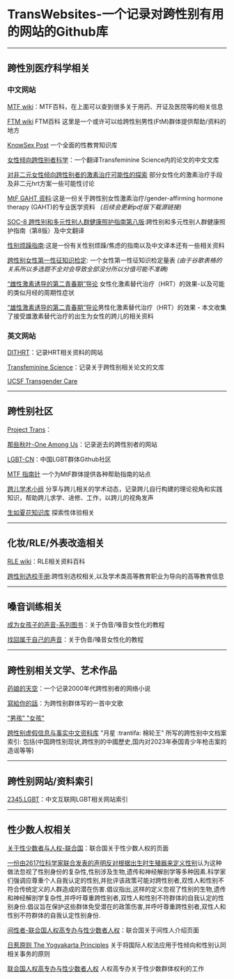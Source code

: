 # TransWebsites-一个记录对跨性别有用的网站的Github库

***

## 跨性別医疗科学相关

### 中文网站

[MTF wiki](https://mtf.wiki)：MTF百科，在上面可以查到很多关于用药、开证及医院等的相关信息

[FTM wiki](https://ftm.wiki/zh-cn/) FTM百科 这里是一个或许可以给跨性别男性(FtM)群体提供帮助/资料的地方

[KnowSex Post](https://post.knowsex.net/) 一个全面的性教育知识库

[女性倾向跨性别者科学](https://tfsci.mtf.wiki/zh-cn/)：一个翻译Transfeminine Science内的论文的中文文库

[对非二元女性倾向跨性别者的激素治疗可能性的探索](https://tfsci.mtf.wiki/zh-cn/articles/nonbinary-transfem-overview/) 部分女性化的激素治疗手段及非二元hrt方案一些可能性讨论

[MtF GAHT 资料](https://docs.hrt.guide/):这是一份关于跨性别女性激素治疗/gender-affirming hormone therapy (GAHT)的专业医学资料 &nbsp; *(后续会更新pdf版下载源链接)*

[SOC-8 跨性别和多元性别人群健康照护指南第八版](https://project-trans.org/SOC-8/):跨性别和多元性别人群健康照护指南（第8版）及中文翻译

[性别烦躁指南](https://genderdysphoria.fyi/zh):这是一份有关性别烦躁/焦虑的指南以及中文译本还有一些相关资料

[跨性别女性第一性征知识检定](https://docs.google.com/forms/d/e/1FAIpQLSefhWY1MWp8rNarmjn4gHhkq3ySkAI2MVd_oxavJIWH0ZSplw/viewform): 一个女性第一性征知识检定量表 
*(由于谷歌表格的关系所以多选题不全对会导致全部没分所以分值可能不准确)*

[“雌性激素诱导的第二青春期”导论](https://genderdysphoria.fyi/zh/%E9%9B%8C%E4%BA%8C%E9%9D%92%E6%98%A5%E6%9C%9F#%E7%B1%BB%E4%BC%BC%E6%9C%88%E7%BB%8F%E7%9A%84%E5%91%A8%E6%9C%9F%E6%80%A7%E7%97%87%E7%8A%B6) 女性化激素替代治疗（HRT）的效果-以及可能的类似月经的周期性症状 

[“雄性激素诱导的第二青春期”导论](https://genderdysphoria.fyi/zh/%E9%9B%84%E4%BA%8C%E9%9D%92%E6%98%A5%E6%9C%9F)男性化激素替代治疗（HRT）的效果 - 本文收集了接受雄激素替代治疗的出生为女性的跨儿的相关资料


### 英文网站

[DITHRT](https://diyhrt.wiki/index)：记录HRT相关资料的网站

[Transfeminine Science](https://transfemscience.org/)：记录关于跨性别相关论文的文库

[UCSF Transgender Care](https://transcare.ucsf.edu)

***

## 跨性别社区

[Project Trans](https://project-trans.org)：

[那些秋叶-One Among Us](https://one-among.us)：记录逝去的跨性别者的网站

[LGBT-CN](https://lgbt-cn.github.io/)：中国LGBT群体Github社区

[MTF 指南针](https://mtf.party)  一个为MtF群体提供各种帮助指南的站点

[跨儿学术小组](https://oau.edu.kg/) 分享与跨儿相关的学术动态，记录跨儿自行构建的理论视角和实践知识，帮助跨儿求学、进修、工作，以跨儿的视角发声

[生如夏花知识库](https://viva-la-vita.org/) 探索性体验相关

***

## 化妆/RLE/外表改造相关

[RLE wiki](https://rle.wiki)：RLE相关资料百科


[跨性别选校手册](https://uniguide.oau.edu.kg/zh-hans/):跨性别选校相关,以及学术类高等教育职业为导向的高等教育信息


***

## 嗓音训练相关

[成为女孩子的声音-系列图书](https://vocal.mtf.wiki)：关于伪音/嗓音女性化的教程

[找回属于自己的声音](https://yzyz2022.notion.site/72d29a176da64aec9c4aa12060241eaa)：关于伪音/嗓音女性化的教程

***

## 跨性别相关文学、艺术作品

[药娘的天空](https://transky.mtf.wiki/)：一个记录2000年代跨性别者的网络小说

[寫給你的話](https://music.163.com/song?id=1873009072&userid=8017070057)：为跨性别群体写的一首中文歌

[“男孩” "女孩"](https://music.163.com/song?id=1374696628&userid=8017070057)

[跨性别虚假信息与事实中文资料库](https://kolektiva.social/@astridn/111181367764099631) "月星 :trantifa: 棉轮王" 所写的跨性别中文档案索引: 包括(中国跨性别现状,跨性別的中國歷史,国内对2023年泰国青少年枪击案的造谣等等)

***

## 跨性别网站/资料索引

[2345.LGBT](https://2345.lgbt/zh-cn/)：中文互联网LGBT相关网站索引

***

## 性少数人权相关

[关于性少数者与人权-联合国](https://www.un.org/zh/lgbtiq-people)：联合国关于性少数人权的页面

[一份由2617位科学家联合发表的声明反对根据出生时生殖器来定义性别](https://not-binary.org/statement/)认为这种做法忽视了性别身份的复杂性,性别涉及生物,遗传和神经解剖学等多种因素.科学家们强调应尊重个人自我认定的性别,并批评该政策可能对跨性别者,双性人和性别不符合传统定义的人群造成的潜在伤害.倡议指出,这样的定义忽视了性别的生物,遗传和神经解剖学复杂性,并呼吁尊重跨性别者,双性人和性别不符群体的自我认定的性别身份.倡议旨在保护这些群体免受潜在的政策伤害,并呼吁尊重跨性别者,双性人和性别不符群体的自我认定性别身份.


[间性者-联合国人权高专办与性少数者人权](https://www.ohchr.org/zh/sexual-orientation-and-gender-identity/intersex-people)：联合国关于间性人介绍页面

[日惹原则 The Yogyakarta Principles](https://yogyakartaprinciples.org/principles-ch/) 关于将国际人权法应用于性倾向和性别认同相关事务的原则

[联合国人权高专办与性少数者人权](https://www.ohchr.org/zh/sexual-orientation-and-gender-identity) 人权高专办关于性少数群体权利的工作
